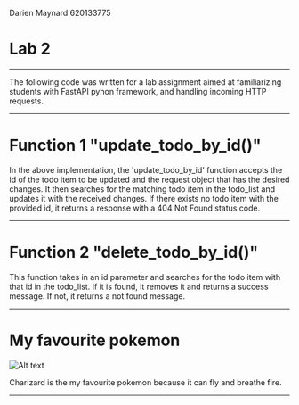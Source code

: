 Darien Maynard 620133775

# Lab 2

----------------------------------------------------------------------------------------------

The following code was written for a lab assignment aimed at familiarizing 
students with FastAPI pyhon framework, and handling incoming HTTP requests.

----------------------------------------------------------------------------------------------

# Function 1 "update_todo_by_id()"

In the above implementation, the 'update_todo_by_id' function accepts the id of the todo item to be updated and the request object that has the desired changes. It then searches for the matching todo item in the todo_list and updates it with the received changes. If there exists no todo item with the provided id, it returns a response with a 404 Not Found status code.

----------------------------------------------------------------------------------------------

# Function 2 "delete_todo_by_id()"

This function takes in an id parameter and searches for the todo item with that id in the todo_list. If it is found, it removes it and returns a success message. If not, it returns a not found message.

----------------------------------------------------------------------------------------------

# My favourite pokemon

<img src="https://www.clipartmax.com/png/middle/181-1818253_charizard-x-pokemon-mega-evolution-charizard.png" alt="Alt text" title="Charizard">

Charizard is the my favourite pokemon because it can fly and breathe fire.


----------------------------------------------------------------------------------------------
